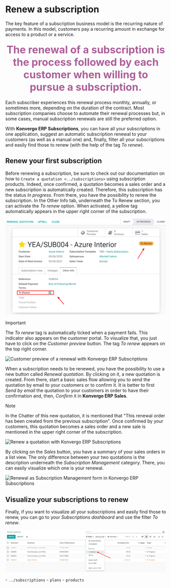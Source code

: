 # Renew a subscription

The key feature of a subscription business model is the recurring nature
of payments. In this model, customers pay a recurring amount in exchange
for access to a product or a service.

<div align="center" style="color:#AD5E99; font-size: 2rem ;margin: 20px 0"> <b>The renewal of a
subscription is the process followed by each customer when willing to pursue a
subscription.</b> </div>

Each subscriber experiences this renewal process monthly, annually, or
sometimes more, depending on the duration of the contract. Most
subscription companies choose to automate their renewal processes but,
in some cases, manual subscription renewals are still the preferred
option.

With **Konvergo ERP Subscriptions**, you can have all your subscriptions in one
application, suggest an automatic subscription renewal to your customers
(as well as a manual one) and, finally, filter all your subscriptions
and easily find those to renew (with the help of the tag *To renew*).

## Renew your first subscription

Before renewing a subscription, be sure to check out our documentation
on how to `Create a quotation <../subscriptions>` using subscription
products. Indeed, once confirmed, a quotation becomes a sales order and
a new subscription is automatically created. Therefore, this
subscription has the status *In progress*. From there, you have the
possibility to renew the subscription. In the Other Info tab, underneath
the To Renew section, you can activate the *To renew* option. When
activated, a yellow tag automatically appears in the upper right corner
of the subscription.

<img src="renewals/renew-your-subscription.png" class="align-center"
alt="Renew your subscription with Konvergo ERP Subscriptions" />

> [!IMPORTANT]
> The *To renew* tag is automatically ticked when a payment fails. This
> indicator also appears on the customer portal. To visualize that, you
> just have to click on the *Customer preview* button. The tag *To
> renew* appears on the top right corner.
>
> <img src="renewals/customer-preview-of-a-renewal.png"
> class="align-center"
> alt="Customer preview of a renewal with Konvergo ERP Subscriptions" />

When a subscription needs to be renewed, you have the possibility to use
a new button called *Renewal quotation*. By clicking on it, a new
quotation is created. From there, start a basic sales flow allowing you
to send the quotation by email to your customers or to confirm it. It is
better to first *Send by email* the quotation to your customers in order
to have their confirmation and, then, *Confirm* it in **Konvergo ERP Sales**.

> [!NOTE]
> In the Chatter of this new quotation, it is mentioned that "This
> renewal order has been created from the previous subscription". Once
> confirmed by your customers, this quotation becomes a sales order and
> a new sale is mentioned in the upper right corner of the subscription.
>
> <img src="renewals/renew-a-quotation.png" class="align-center"
> alt="Renew a quotation with Konvergo ERP Subscriptions" />
>
> By clicking on the *Sales* button, you have a summary of your sales
> orders in a list view. The only difference between your two quotations
> is the description underneath the *Subscription Management* category.
> There, you can easily visualize which one is your renewal.
>
> <img src="renewals/subscription-management-category.png"
> class="align-center"
> alt="Renewal as Subscription Management form in Konvergo ERP Subscriptions" />

## Visualize your subscriptions to renew

Finally, if you want to visualize all your subscriptions and easily find
those to renew, you can go to your *Subscriptions dashboard* and use the
filter *To renew*.

<img src="renewals/subscriptions-dashboard-with-the-to-renew-filter.png"
class="align-center"
alt="List view of all subscriptions and use of the filter to renew in Konvergo ERP Subscriptions" />

<div class="seealso">

\- `../subscriptions` - `plans` - `products`

</div>

